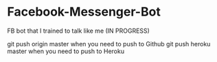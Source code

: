 # Facebook-Messenger-Bot
FB bot that I trained to talk like me (IN PROGRESS)

git push origin master when you need to push to Github
git push heroku master when you need to push to Heroku
